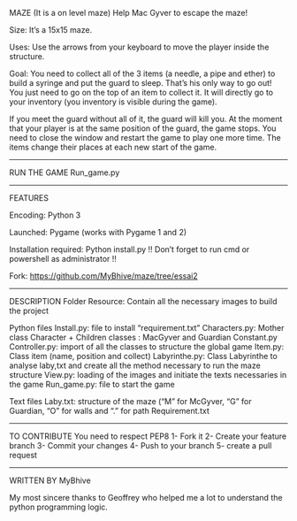 MAZE 
(It is a on level maze)
Help Mac Gyver to escape the maze!

Size:
It’s a 15x15 maze.

Uses:
Use the arrows from your keyboard to move the player inside the structure.

Goal:
You need to collect all of the 3 items (a needle, a pipe and ether) to build a syringe and put the guard to sleep. That’s his only way to go out! 
You just need to go on the top of an item to collect it. It will directly go to your inventory (you inventory is visible during the game).

If you meet the guard without all of it, the guard will kill you. 
At the moment that your player is at the same position of the guard, the game stops. You need to close the window and restart the game to play one more time.
The items change their places at each new start of the game.

---------------------------------------------------------------------------------------------
RUN THE GAME
Run_game.py

----------------------------------------------------------------------------------------------
FEATURES

Encoding:
Python 3

Launched:
Pygame
(works with Pygame 1 and 2)

Installation required:
Python install.py
!! Don’t forget to run cmd or powershell as administrator !!

Fork:
https://github.com/MyBhive/maze/tree/essai2

-----------------------------------------------------------------------------------------------
DESCRIPTION
Folder
Resource:
Contain all the necessary images to build the project

Python files
Install.py:	file to install “requirement.txt”
Characters.py: 	Mother class Character  + Children classes : MacGyver and Guardian
Constant.py
Controller.py: 	import of all the classes to structure the global game
Item.py: 	Class item (name, position and collect)
Labyrinthe.py:	Class Labyrinthe to analyse laby,txt and create all the method necessary to run the maze structure
View.py: 	loading of the images and initiate the texts necessaries in the game
Run_game.py: 	file to start the game


Text files
Laby.txt: 	structure of the maze (“M” for McGyver, “G” for Guardian, “O” for walls and “.” for path
Requirement.txt

----------------------------------------------------------------------------------------------
TO CONTRIBUTE
You need to respect PEP8
1- Fork it
2- Create your feature branch
3- Commit your changes
4- Push to your branch
5- create a pull request

-----------------------------------------------------------------------------------------------
WRITTEN BY
MyBhive 

My most sincere thanks to Geoffrey who helped me a lot to understand the python programming logic.

